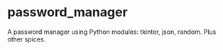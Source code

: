 # password_manager
A password manager using Python modules: tkinter, json, random. Plus other spices.
